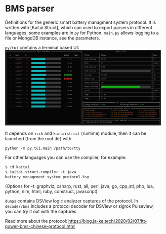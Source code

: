 # BMS parser
Definitions for the generic smart battery managment system protocol. 
It is written with [Kaitai Struct], which can used to export parsers in different languages, some examples are in `py` for Python. `main.py` allows logging to a file or MongoDB instance, see the parameters.

`py/tui` contains a terminal based UI:
![overview TUI animated](tui.gif)

It depends on `rich` and `kaitaistruct` (runtime) module, then it can be launched (from the root dir) with:
```
python -m py.tui.main /path/to/tty
```

For other languages you can use the compiler, for example:
```terminal
$ cd kaitai
$ kaitai-struct-compiler -t java battery_management_system_protocol.ksy
```
(Options for -t: graphviz, csharp, rust, all, perl, java, go, cpp_stl, php, lua, python, nim, html, ruby, construct, javascript)

`dumps` contains DSView logic analyzer captures of the protocol. In `decoder/bms` includes a protocol decoder for DSView or sigrok Pulseview, you can try it out with the captures.

Read more about the protocol: https://blog.ja-ke.tech/2020/02/07/ltt-power-bms-chinese-protocol.html

